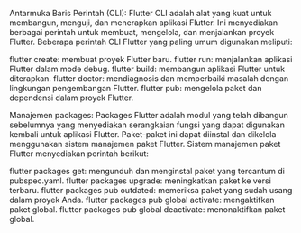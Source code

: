 Antarmuka Baris Perintah (CLI):
Flutter CLI adalah alat yang kuat untuk membangun, menguji, dan menerapkan aplikasi Flutter. Ini menyediakan berbagai perintah untuk membuat, mengelola, dan menjalankan proyek Flutter. Beberapa perintah CLI Flutter yang paling umum digunakan meliputi:

  flutter create: membuat proyek Flutter baru.
  flutter run: menjalankan aplikasi Flutter dalam mode debug.
  flutter build: membangun aplikasi Flutter untuk diterapkan.
  flutter doctor: mendiagnosis dan memperbaiki masalah dengan lingkungan pengembangan Flutter.
  flutter pub: mengelola paket dan dependensi dalam proyek Flutter.
  
Manajemen packages:
Packages Flutter adalah modul yang telah dibangun sebelumnya yang menyediakan serangkaian fungsi yang dapat digunakan kembali untuk aplikasi Flutter. Paket-paket ini dapat diinstal dan dikelola menggunakan sistem manajemen paket Flutter. Sistem manajemen paket Flutter menyediakan perintah berikut:

  flutter packages get: mengunduh dan menginstal paket yang tercantum di pubspec.yaml.
  flutter packages upgrade: meningkatkan paket ke versi terbaru.
  flutter packages pub outdated: memeriksa paket yang sudah usang dalam proyek Anda.
  flutter packages pub global activate: mengaktifkan paket global.
  flutter packages pub global deactivate: menonaktifkan paket global.
